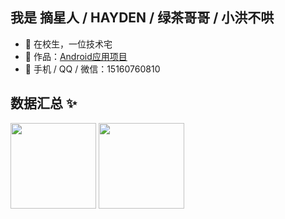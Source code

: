 ## 我是 摘星人 / HAYDEN / 绿茶哥哥 / 小洪不哄

- 🐧 在校生，一位技术宅
- 🏡 作品：<a href="https://github.com/hongyoudan/HydAndroid" target="_blank">Android应用项目</a>
- 💬 手机 / QQ / 微信：15160760810

## 数据汇总 ✨

<img align="" height="137px" src="https://github-readme-stats.vercel.app/api?username=hongyoudan&hide_title=true&hide_border=true&show_icons=true&include_all_commits=true&line_height=21&bg_color=0,EC6C6C,FFD479,FFFC79,73FA79&theme=graywhite&locale=cn" />
<img align="" height="137px" src="https://github-readme-stats.vercel.app/api/top-langs/?username=hongyoudan&hide_title=true&hide_border=true&layout=compact&bg_color=0,73FA79,73FDFF,D783FF&theme=graywhite&locale=cn" />
